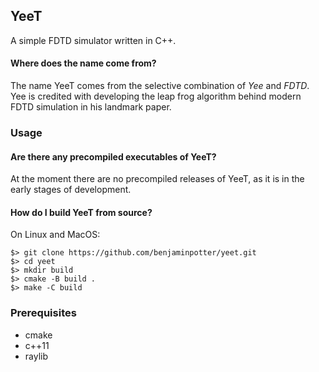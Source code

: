 ## YeeT
A simple FDTD simulator written in C++.

#### Where does the name come from?
The name YeeT comes from the selective combination of _Yee_ and _FDTD_. Yee is
credited with developing the leap frog algorithm behind modern FDTD simulation
in his landmark paper.

### Usage

#### Are there any precompiled executables of YeeT?
At the moment there are no precompiled releases of YeeT, as it is in the early
stages of development.

#### How do I build YeeT from source?

On Linux and MacOS:
```
$> git clone https://github.com/benjaminpotter/yeet.git
$> cd yeet
$> mkdir build
$> cmake -B build .
$> make -C build
```

### Prerequisites
- cmake
- c++11
- raylib

